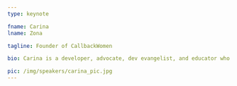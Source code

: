 ```yaml
---
type: keynote

fname: Carina
lname: Zona

tagline: Founder of CallbackWomen

bio: Carina is a developer, advocate, dev evangelist, and educator who is passionate about getting people to examine our many preconceptions that underly everyday programming. She is also the founder of CallbackWomen, and a certified sex educator.

pic: /img/speakers/carina_pic.jpg
---
```

